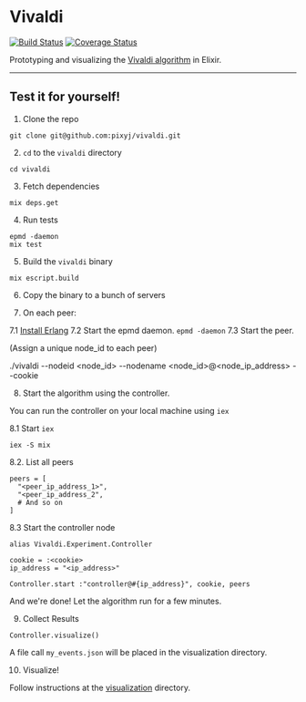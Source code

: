 # Vivaldi


[![Build Status](https://api.travis-ci.org/pixyj/vivaldi.svg)](https://travis-ci.org/pixyj/vivaldi) [![Coverage Status](https://coveralls.io/repos/github/pixyj/vivaldi/badge.svg?branch=master)](https://coveralls.io/github/pixyj/vivaldi?branch=master)

Prototyping and visualizing the [Vivaldi algorithm](https://www.semanticscholar.org/paper/Vivaldi-a-decentralized-network-coordinate-system-Dabek-Cox/424909ea3e4e5a8cfe5363420926c1b10fbbf034) in Elixir.

_____

## Test it for yourself!


1. Clone the repo

```
git clone git@github.com:pixyj/vivaldi.git
```

2. `cd` to the `vivaldi` directory

```
cd vivaldi
```

3. Fetch dependencies

```
mix deps.get
```

4. Run tests

```
epmd -daemon
mix test
```

5. Build the `vivaldi` binary

```
mix escript.build
```

6. Copy the binary to a bunch of servers

7. On each peer:

7.1 [Install Erlang](http://erlang.org/doc/installation_guide/INSTALL.html)
7.2 Start the epmd daemon. 
    ```
    epmd -daemon
    ```
7.3 Start the peer.

(Assign a unique node_id to each peer)

  ./vivaldi --nodeid <node_id> --nodename <node_id>@<node_ip_address> --cookie <cookie>

8. Start the algorithm using the controller.

You can run the controller on your local machine using `iex`

8.1 Start `iex`

```
iex -S mix
```

8.2. List all peers

```
peers = [
  "<peer_ip_address_1>",
  "<peer_ip_address_2",
  # And so on
]
```

8.3 Start the controller node

```
alias Vivaldi.Experiment.Controller

cookie = :<cookie>
ip_address = "<ip_address>"

Controller.start :"controller@#{ip_address}", cookie, peers
```

And we're done! Let the algorithm run for a few minutes.


9. Collect Results

```
Controller.visualize()
```

A file call `my_events.json` will be placed in the visualization directory.

10. Visualize!

Follow instructions at the [visualization](https://github.com/pixyj/vivaldi/tree/master/visualization) directory.
